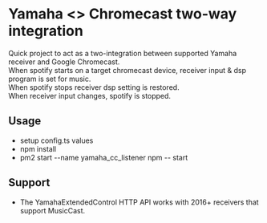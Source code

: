 # Yamaha <> Chromecast two-way integration

Quick project to act as a two-integration between supported Yamaha receiver and Google Chromecast.  
When spotify starts on a target chromecast device, receiver input & dsp program is set for music.  
When spotify stops receiver dsp setting is restored.  
When receiver input changes, spotify is stopped.  

## Usage
- setup config.ts values
- npm install
- pm2 start --name yamaha_cc_listener npm -- start

## Support
- The YamahaExtendedControl HTTP API works with 2016+ receivers that support MusicCast.